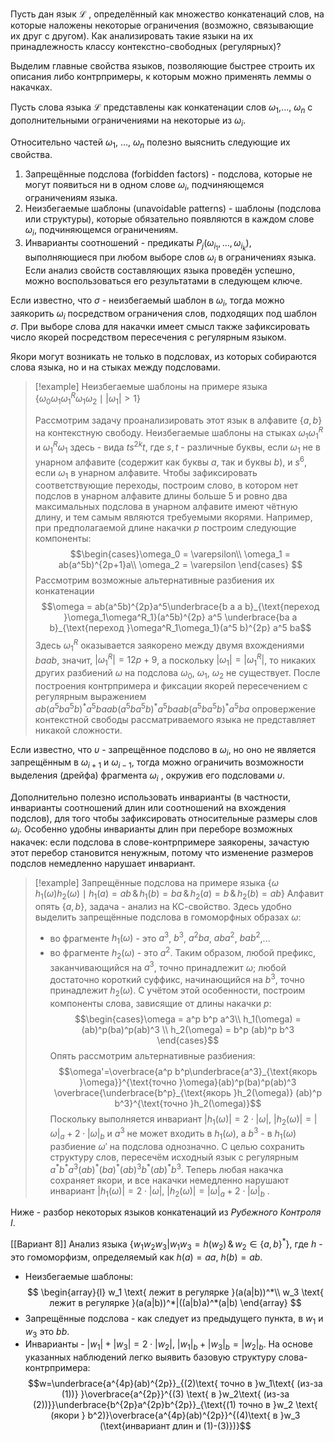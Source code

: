 Пусть дан язык $\mathcal{L}$ , определённый как множество конкатенаций слов, на которые наложены некоторые ограничения (возможно, связывающие их друг с другом).
Как анализировать такие языки на их принадлежность классу контекстно-свободных (регулярных)?

Выделим главные свойства языков, позволяющие быстрее строить их описания либо контрпримеры, к которым можно применять леммы о накачках.

Пусть слова языка $\mathcal{L}$ представлены как конкатенации слов $\omega_1$,..., $\omega_n$ с дополнительными ограничениями на некоторые из $\omega_i$.

Относительно частей $\omega_1$, $\dots$, $\omega_n$ полезно выяснить следующие их свойства.
1. Запрещённые подслова (forbidden factors) - подслова, которые не могут появиться ни в одном слове $\omega_i$, подчиняющемся ограничениям языка.
2. Неизбегаемые шаблоны (unavoidable patterns) - шаблоны (подслова или структуры), которые обязательно появляются в каждом слове $\omega_i$, подчиняющемся ограничениям.
3. Инварианты соотношений - предикаты $P_j(\omega_{i_1},...,\omega_{i_k})$, выполняющиеся при любом выборе слов $\omega_i$ в ограничениях языка.
Если анализ свойств составляющих языка проведён успешно, можно воспользоваться его результатами в следующем ключе.

Если известно, что $\sigma$ - неизбегаемый шаблон в $\omega_i$, тогда можно заякорить $\omega_i$ посредством ограничения слов, подходящих под шаблон $\sigma$. При выборе слова для накачки имеет смысл также зафиксировать число якорей посредством пересечения с регулярным языком.

Якори могут возникать не только в подсловах, из которых собираются слова языка, но и на стыках между подсловами.

> [!example] Неизбегаемые шаблоны на примере языка $\bigl\{\omega_0\omega_1 \omega^R_1 \omega_1 \omega_2 \mid |\omega_1|>1\bigr\}$ 
> 
> Рассмотрим задачу проанализировать этот язык в алфавите $\{a,b\}$ на контекстную свободу. Неизбегаемые шаблоны на стыках $\omega_1\omega^R_1$ и $\omega^R_1\omega_1$ здесь - вида $ts^{2k}t$, где  $s,t$ - различные буквы, если $\omega_1$ не в унарном алфавите (содержит как буквы $a$, так и буквы $b$),  и $s^6$, если $\omega_1$ в унарном алфавите.
> Чтобы зафиксировать соответствующие переходы, построим слово, в котором нет подслов в унарном алфавите длины больше 5 и ровно два максимальных подслова в унарном алфавите имеют чётную длину, и тем самым являются требуемыми якорями. Например, при предполагаемой длине накачки $p$ построим следующие компоненты:
> $$\begin{cases}\omega_0 = \varepsilon\\ 
> \omega_1 = ab(a^5b)^{2p+1}a\\
> \omega_2 = \varepsilon
> \end{cases}
> $$
> Рассмотрим возможные альтернативные разбиения их конкатенации 
>$$\omega = ab(a^5b)^{2p}a^5\underbrace{b a a b}_{\text{переход }\omega_1\omega^R_1}(a^5b)^{2p} a^5 \underbrace{ba a b}_{\text{переход }\omega^R_1\omega_1}(a^5 b)^{2p} a^5 ba$$ 
> Здесь $\omega^R_1$ оказывается заякорено между двумя вхождениями $baab$, значит, $|\omega^R_1|=12p+9$, а поскольку $|\omega_1|=|\omega^R_1|$, то никаких других разбиений $\omega$ на подслова $\omega_0$, $\omega_1$, $\omega_2$ не существует.
> После построения контрпримера и фиксации якорей пересечением с регулярным выражением $ab(a^5ba^5b)^*a^5baab(a^5ba^5b)^*a^5baab(a^5ba^5b)^*a^5ba$ опровержение контекстной свободы рассматриваемого языка не представляет никакой сложности.

Если известно, что $\upsilon$ - запрещённое подслово в $\omega_i$, но оно не является запрещённым в $\omega_{i+1}$ и $\omega_{i-1}$, тогда можно ограничить возможности выделения (дрейфа) фрагмента $\omega_i$ , окружив его подсловами $\upsilon$.

Дополнительно полезно использовать инварианты (в частности, инварианты соотношений длин или соотношений на вхождения подслов), для того чтобы зафиксировать относительные размеры слов $\omega_i$. Особенно удобны инварианты длин при переборе возможных накачек: если подслова в слове-контрпримере заякорены, зачастую этот перебор становится ненужным, потому что изменение размеров подслов немедленно нарушает инвариант.

> [!example] Запрещённые подслова на примере языка $\bigl\{\omega\, h_1(\omega) h_2(\omega)\mid h_1(a)=ab\,\&\,h_1(b)=ba\,\&\,h_2(a)=b\,\&\,h_2(b)=ab\bigr\}$
> Алфавит опять $\{a,b\}$, задача - анализ на КС-свойство. Здесь удобно выделить запрещённые подслова в гомоморфных образах $\omega$:
> - во фрагменте $h_1(\omega)$ - это $a^3$, $b^3$, $a^2ba$, $aba^2$, $bab^2$,...
> - во фрагменте $h_2(\omega)$ - это $a^2$.
> Таким образом, любой префикс, заканчивающийся на $a^3$, точно принадлежит $\omega$; любой достаточно короткий суффикс, начинающийся на $b^3$, точно принадлежит $h_2(\omega)$.
> С учётом этой особенности, построим компоненты слова, зависящие от длины накачки $p$:
> $$\begin{cases}\omega = a^p b^p a^3\\ 
h_1(\omega) = (ab)^p(ba)^p(ab)^3 \\
h_2(\omega) = b^p (ab)^p b^3
\end{cases}$$
> Опять рассмотрим альтернативные разбиения:
> $$\omega'=\overbrace{a^p b^p\underbrace{a^3}_{\text{якорь }\omega}}^{\text{точно }\omega}(ab)^p(ba)^p(ab)^3 \overbrace{\underbrace{b^p}_{\text{якорь }h_2(\omega)} (ab)^p b^3}^{\text{точно }h_2(\omega)}$$
> Поскольку выполняется инвариант $|h_1(\omega)|=2\cdot |\omega|$, $|h_2(\omega)|=|\omega|_a+2\cdot|\omega|_b$ и $a^3$ не может входить в $h_1(\omega)$, а $b^3$ - в $h_1(\omega)$ разбиение $\omega'$ на подслова однозначно. 
> С целью сохранить структуру слов, пересечём исходный язык с регулярным $a^* b^* a^3 (ab)^*(ba)^*(ab)^3 b^* (ab)^* b^3$. Теперь любая накачка сохраняет якори, и все накачки немедленно нарушают инвариант $|h_1(\omega)|=2\cdot|\omega|$, $|h_2(\omega)|=|\omega|_a+2\cdot|\omega|_b$ .

Ниже - разбор некоторых языков конкатенаций из *Рубежного Контроля I*. 

[[Вариант 8]]  Анализ языка $\bigl\{w_1 w_2 w_3 | w_1 w_3 = h(w_2)\,\&\,w_2 \in \{a,b\}^*\bigr\}$, где $h$ - это гомоморфизм, определяемый как $h(a) = aa$, $h(b)=ab$.
- Неизбегаемые шаблоны:
$$
\begin{array}{l}
w_1 \text{ лежит в регулярке }(a(a|b))^*\\
w_3 \text{ лежит в регулярке }(a(a|b))^*|((a|b)a)^*(a|b)
\end{array}
$$
- Запрещённые подслова - как следует из предыдущего пункта, в $w_1$ и $w_3$ это $bb$.
- Инварианты - $|w_1|+|w_3|=2\cdot|w_2|$, $|w_1|_b + |w_3|_b = |w_2|_b$.
На основе указанных наблюдений легко выявить базовую структуру слова-контрпримера:
 $$w=\underbrace{a^{4p}(ab)^{2p}}_{(2)\text{ точно в }w_1\text{ (из-за (1))} }\overbrace{a^{2p}}^{(3) \text{ в }w_2\text{ (из-за (2))}}\underbrace{b^{2p}a^{2p}b^{2p}}_{\text{(1) точно в }w_2 \text{ (якори } b^2)}\overbrace{a^{4p}(ab)^{2p}}^{(4)\text{ в }w_3 (\text{инвариант длин и (1)-(3)})}$$